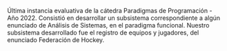 Última instancia evaluativa de la cátedra Paradigmas de Programación - Año 2022. 
Consistió en desarrollar un subsistema correspondiente a algún enunciado de 
Análisis de Sistemas, en el paradigma funcional. Nuestro subsistema desarrollado
fue el registro de equipos y jugadores, del enunciado Federación de Hockey.
